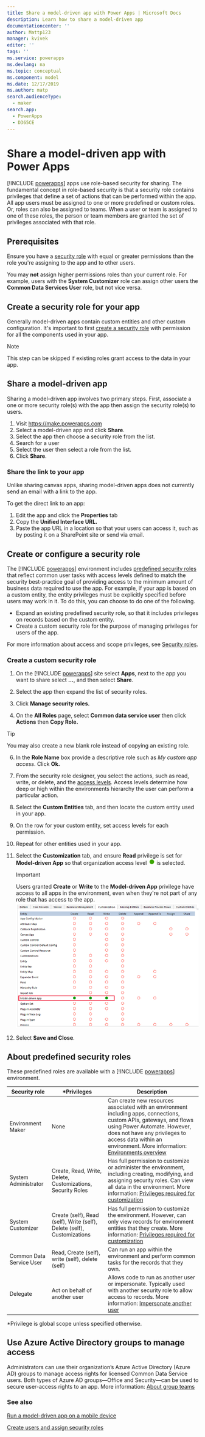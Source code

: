 ```yaml
---
title: Share a model-driven app with Power Apps | Microsoft Docs
description: Learn how to share a model-driven app
documentationcenter: ''
author: Mattp123
manager: kvivek
editor: ''
tags: ''
ms.service: powerapps
ms.devlang: na
ms.topic: conceptual
ms.component: model
ms.date: 12/17/2019
ms.author: matp
search.audienceType: 
  - maker
search.app: 
  - PowerApps
  - D365CE
---
```


# Share a model-driven app with Power Apps

[!INCLUDE [powerapps](../../includes/powerapps.md)] apps use role-based security for sharing. The fundamental concept in role-based security is that a security role contains privileges that define a set of actions that can be performed within the app. All app users must be assigned to one or more predefined or custom roles. Or, roles can also be assigned to teams. When a user or team is assigned to one of these roles, the person or team members are granted the set of privileges associated with that role. 

## Prerequisites
Ensure you have a [security role](https://docs.microsoft.com/power-platform/admin/security-roles-privileges) with equal or greater permissions than the role you're assigning to the app and to other users. 

You may **not** assign higher permissions roles than your current role. For example, users with the **System Customizer** role can assign other users the **Common Data Services User** role, but not vice versa. 

## Create a security role for your app
Generally model-driven apps contain custom entities and other custom configuration. It's important to first [create a security role](#create-a-security-role-for-your-app) with permission for all the components used in your app.  
> [!NOTE]
> This step can be skipped if existing roles grant access to the data in your app. 

## Share a model-driven app 
Sharing a model-driven app involves two primary steps. First, associate a one or more security role(s) with the app then assign the security role(s) to users. 
1. Visit https://make.powerapps.com
2. Select a model-driven app and click **Share**.
3. Select the app then choose a security role from the list.
4. Search for a user
5. Select the user then select a role from the list.
6. Click **Share**.

### Share the link to your app
Unlike sharing canvas apps, sharing model-driven apps does not currently send an email with a link to the app.

To get the direct link to an app:
1. Edit the app and click the **Properties** tab
2. Copy the **Unified Interface URL.**
3. Paste the app URL in a location so that your users can access it, such as by posting it on a SharePoint site or send via email.


## Create or configure a security role
The [!INCLUDE [powerapps](../../includes/powerapps.md)] environment includes [predefined security roles](#about-predefined-security-roles) that reflect common user tasks with access levels defined to match the security best-practice goal of providing access to the minimum amount of business data required to use the app. For example, if your app is based on a custom entity, the entity privileges must be explicitly specified before users may work in it. To do this, you can choose to do one of the following.
- Expand an existing predefined security role, so that it includes privileges on records based on the custom entity. 
- Create a custom security role for the purpose of managing privileges for users of the app. 

For more information about access and scope privileges, see [Security roles](https://docs.microsoft.com/dynamics365/customer-engagement/admin/security-roles-privileges#security-roles).

### Create a custom security role
1. On the [!INCLUDE [powerapps](../../includes/powerapps.md)] site select **Apps**, next to the app you want to share select **…**, and  then select **Share**.

2. Select the app then expand the list of security roles.

3. Click **Manage security roles.**

4. On the **All Roles** page, select **Common data service user** then click **Actions** then **Copy Role.** 

> [!TIP]
> You may also create a new blank role instead of copying an existing role. 

6. In the **Role Name** box provide a descriptive role such as *My custom app access*.  Click **Ok.**

7. From the security role designer, you select the actions, such as read, write, or delete, and the [access levels](https://docs.microsoft.com/power-platform/admin/security-roles-privileges#security-roles). Access levels determine how deep or high within the environments hierarchy the user can perform a particular action. 

8. Select the **Custom Entities** tab, and then locate the custom entity used in your app. 

9.  On the row for your custom entity, set access levels for each permission.  

10. Repeat for other entities used in your app. 

11. Select the **Customization** tab, and ensure **Read** privilege is set for **Model-driven App** so that organization access level ![Organization global scope](media/share-model-driven-app/organizational-scope-privilege.png) is selected.

    > [!IMPORTANT]
    > Users granted **Create** or **Write** to the **Model-driven App** privilege have access to all apps in the environment, even when they're not part of any role that has access to the app.
    > ![Create and Write with Model-driven App privilege](media/app-access-cds.png)

12. Select **Save and Close**. 


## About predefined security roles
These predefined roles are available with a [!INCLUDE [powerapps](../../includes/powerapps.md)] environment.


|Security role  |*Privileges  |Description |
|---------|---------|---------|
|Environment Maker     |  None       | Can create new resources associated with an environment including apps, connections, custom APIs, gateways, and flows using Power Automate. However, does not have any privileges to access data within an environment. More information: [Environments overview](https://powerapps.microsoft.com/blog/powerapps-environments/)        |
|System Administrator     |  Create, Read, Write, Delete, Customizations, Security Roles       | Has full permission to customize or administer the environment, including creating, modifying, and assigning security roles. Can view all data in the environment. More information: [Privileges required for customization](https://docs.microsoft.com/dynamics365/customer-engagement/customize/privileges-required-customization)        |
|System Customizer     | Create (self), Read (self), Write (self), Delete (self), Customizations         | Has full permission to customize the environment. However, can only view records for environment entities that they create. More information: [Privileges required for customization](https://docs.microsoft.com/dynamics365/customer-engagement/customize/privileges-required-customization)        |
|Common Data Service User     |  Read, Create (self), write (self), delete (self)       | Can run an app within the environment and perform common tasks for the records that they own.        |
|Delegate     | Act on behalf of another user        | Allows code to run as another user or impersonate.  Typically used with another security role to allow access to records. More information: [Impersonate another user](https://docs.microsoft.com/dynamics365/customer-engagement/developer/org-service/impersonate-another-user)        |

*Privilege is global scope unless specified otherwise.

## Use Azure Active Directory groups to manage access
Administrators can use their organization’s Azure Active Directory (Azure AD) groups to manage access rights for licensed Common Data Service users. Both types of Azure AD groups—Office and Security—can be used to secure user-access rights to an app. More information: [About group teams](/power-platform/admin/manage-teams.md#about-group-teams) 


### See also
[Run a model-driven app on a mobile device](../../user/run-app-client-model-driven.md)

[Create users and assign security roles](https://docs.microsoft.com/power-platform/admin/create-users-assign-online-security-roles)


